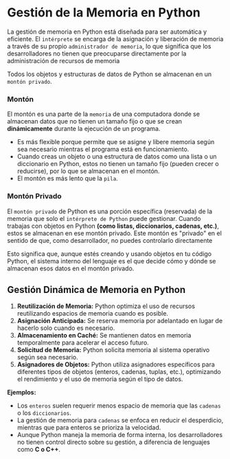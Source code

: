 # Gestión de la Memoria en Python

La gestión de memoria en Python está diseñada para ser automática y eficiente. El `intérprete` se encarga de la asignación y liberación de memoria a través de su propio `administrador de memoria`, lo que significa que los desarrolladores no tienen que preocuparse directamente por la administración de recursos de memoria

Todos los objetos y estructuras de datos de Python se almacenan en un `montón privado`.

### Montón

El montón es una parte de la `memoria` de una computadora donde se almacenan datos que no tienen un tamaño fijo o que se crean **dinámicamente** durante la ejecución de un programa.

- Es más flexible porque permite que se asigne y libere memoria según sea necesario mientras el programa está en funcionamiento.
- Cuando creas un objeto o una estructura de datos como una lista o un diccionario en Python, estos no tienen un tamaño fijo (pueden crecer o reducirse), por lo que se almacenan en el montón.
- El montón es más lento que la `pila`.

### Montón Privado

El `montón privado` de Python es una porción específica (reservada) de la memoria que solo el `intérprete de Python` puede gestionar.
Cuando trabajas con objetos en Python **(como listas, diccionarios, cadenas, etc.)**, estos se almacenan en ese montón privado. Este montón es "privado" en el sentido de que, como desarrollador, no puedes controlarlo directamente

Esto significa que, aunque estés creando y usando objetos en tu código Python, el sistema interno del lenguaje es el que decide cómo y dónde se almacenan esos datos en el montón privado.

## Gestión Dinámica de Memoria en Python

1. **Reutilización de Memoria:** Python optimiza el uso de recursos reutilizando espacios de memoria cuando es posible.
2. **Asignación Anticipada:** Se reserva memoria por adelantado en lugar de hacerlo solo cuando es necesario.
3. **Almacenamiento en Caché:** Se mantienen datos en memoria temporalmente para acelerar el acceso futuro.
4. **Solicitud de Memoria:** Python solicita memoria al sistema operativo según sea necesario.
5. **Asignadores de Objetos:** Python utiliza asignadores específicos para diferentes tipos de objetos (enteros, cadenas, tuplas, etc.), optimizando el rendimiento y el uso de memoria según el tipo de datos.

**Ejemplos:**

- Los `enteros` suelen requerir menos espacio de memoria que las `cadenas` o los `diccionarios`.
- La gestión de memoria para `cadenas` se enfoca en reducir el desperdicio, mientras que para enteros se prioriza la velocidad.
- Aunque Python maneja la memoria de forma interna, los desarrolladores no tienen control directo sobre su gestión, a diferencia de lenguajes como **C o C++**.
